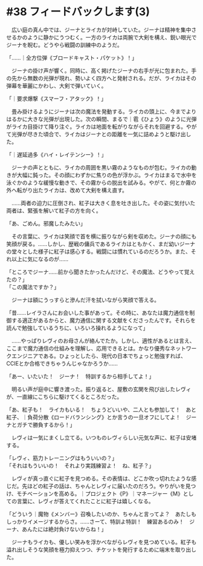 # #38 フィードバックします(3)

　広い庭の真ん中では、ジーナとライカが対峙していた。ジーナは精神を集中させるかのように静かにうつむく。一方のライカは両腕で大剣を構え、鋭い眼光でジーナを睨む。どうやら戦闘の訓練中のようだ。

「……｜全方位弾《ブロードキャスト・パケット》！」

　ジーナの掛け声が響く。同時に、高く掲げたジーナの右手が光に包まれた。手の先から無数の光弾が現れ、勢いよく四方へと発射される。だが、ライカはその弾幕を華麗にかわし、大剣で弾いていく。

「｜要求爆撃《スマーフ・アタック》！」

　畳み掛けるようにジーナは次の魔法を発動する。ライカの頭上に、今までよりはるかに大きな光弾が出現した。次の瞬間、まるで｜雹《ひょう》のように光弾がライカ目掛けて降り注ぐ。ライカは地面を転がりながらそれを回避する。やがて光弾が尽きた頃合で、ライカはジーナとの距離を一気に詰めようと駆け出した。

「｜遅延過多《ハイ・レイテンシー》！」

　ジーナの声とともに、ライカの周囲を黒い霧のようなものが包む。ライカの動きが大幅に鈍った。その顔にわずかに焦りの色が浮かぶ。ライカはまるで水中を泳ぐかのような緩慢な動きで、その霧からの脱出を試みる。やがて、何とか霧の外へ転がり出たライカは、改めて大剣を構え直す。

　……両者の迫力に圧倒され、紅子は大きく息を吐き出した。その姿に気付いた両者は、緊張を解いて紅子の方を向く。

「あ、ごめん。邪魔したみたい」

　その言葉に、ライカは笑顔で首を横に振りながら剣を収めた。ジーナの顔にも笑顔が戻る。……しかし、歴戦の傭兵であるライカはともかく、まだ幼いジーナの堂々とした様子に紅子は感心する。戦闘には慣れているのだろうか。また、それ以上に気になるのが……

「ところでジーナ……前から聞きたかったんだけど、その魔法、どうやって覚えたの？」  
「この魔法ですか？」

　ジーナは額にうっすらと滲んだ汗を拭いながら笑顔で答える。

「昔……レイラさんにお会いした事があって。その時に、あなたは魔力通信を制御する適正があるからと、魔力通信に関する文献をくださったんです。それらを読んで勉強しているうちに、いろいろ操れるようになって」

　……やっぱりレヴィのお母さんが絡んでたか。しかし、適性があるとは言え、ここまで魔力通信の仕組みを理解し、応用できるとは。かなり優秀なネットワークエンジニアである。ひょっとしたら、現代の日本でちょっと勉強すれば、CCIEとか合格できちゃうんじゃなかろうか……

「あー、いたいた！　ジーナ！　特訓するから相手してよ！」

　明るい声が庭中に響き渡った。振り返ると、屋敷の玄関を飛び出したレヴィが、一直線にこちらに駆けてくるところだった。

「あ、紅子も！　ライカもいる！　ちょうどいいや、二人とも参加して！　あと紅子、｜負荷分散《ロードバランシング》とか言うの一旦オフにしてよ！　ジーナとガチで勝負するから！」

　レヴィは一気にまくし立てる。いつものレヴィらしい元気な声に、紅子は安堵する。

「レヴィ、筋力トレーニングはもういいの？」  
「それはもういいの！　それより実践練習よ！　ね、紅子？」

　レヴィが真っ直ぐに紅子を見つめる。その表情は、どこか吹っ切れたような感じだ。先ほどの紅子の話は、ちゃんとレヴィに届いたのだろう。やりがいを見つけ、モチベーションを高める。｜プロジェクト《P》｜マネージャー《M》としての言葉に、レヴィが答えてくれたことに紅子は嬉しくなる。

「どういう｜魔物《メンバー》召喚したいのか、ちゃんと言ってよ？　あたしもしっかりイメージするからさ。……さーて、特訓よ特訓！　練習あるのみ！　ジーナ、あんたには絶対負けないからね！」

　ジーナもライカも、優しい笑みを浮かべながらレヴィを見つめている。紅子も溢れ出しそうな笑顔を極力抑えつつ、チケットを発行するために端末を取り出した。

